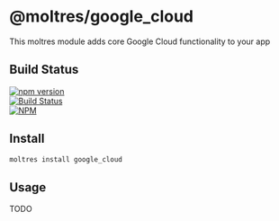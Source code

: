 # @moltres/google_cloud

This moltres module adds core Google Cloud functionality to your app


## Build Status

[![npm version](https://badge.fury.io/js/%40moltres%2Fgoogle_cloud.svg)](https://badge.fury.io/js/%40moltres%2Fgoogle_cloud)<br />
[![Build Status](https://travis-ci.org/brianneisler/moltres.svg)](https://travis-ci.org/brianneisler/moltres)<br />
[![NPM](https://nodei.co/npm/@moltres/google_cloud.png?downloads=true&downloadRank=true&stars=true)](https://nodei.co/npm/@moltres/google_cloud/)


## Install

```bash
moltres install google_cloud
```


## Usage

TODO
